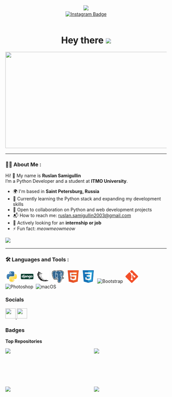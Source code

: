 <div id="header" align="center">
  <img src="https://media.giphy.com/media/M9gbBd9nbDrOTu1Mqx/giphy.gif" width="100"/>
  
  <div id="badges">
    <a href="https://www.instagram.com/rssolgaleo">
      <img src="https://img.shields.io/badge/Instagram-purple?style=for-the-badge&logo=instagram&logoColor=white" alt="Instagram Badge"/>
    </a>
  </div>
  
  <img src="https://komarev.com/ghpvc/?username=rssolgaleo&style=flat-square&color=blue" alt=""/>
  
  <h1>
    Hey there
    <img src="https://media.giphy.com/media/hvRJCLFzcasrR4ia7z/giphy.gif" width="30px"/>
  </h1>
</div>

<div align="center">
  <img src="https://media.giphy.com/media/dWesBcTLavkZuG35MI/giphy.gif" width="600" height="300"/>
</div>

---

### 👨‍💻 About Me :

Hi! 👋 My name is **Ruslan Samigullin**  
I’m a Python Developer and a student at **ITMO University**.

- 🌍 I'm based in **Saint Petersburg, Russia**
- 🧠 Currently learning the Python stack and expanding my development skills
- 🤝 Open to collaboration on Python and web development projects
- 📬 How to reach me: [ruslan.samigullin2003@gmail.com](mailto:ruslan.samigullin2003@gmail.com)
- 🚀 Actively looking for an **internship or job**
- ⚡ Fun fact: *meowmeowmeow*

<a href="https://www.github.com/rssolgaleo" target="_blank" rel="noreferrer">
  <img src="https://img.shields.io/github/followers/rssolgaleo?logo=github&style=for-the-badge&color=000000&labelColor=ffffff" />
</a>

---

### 🛠️ Languages and Tools :

<div>
  <img src="https://github.com/devicons/devicon/blob/master/icons/python/python-original.svg" title="Python" alt="Python" width="40" height="40"/>&nbsp;
  <img src="https://github.com/devicons/devicon/blob/master/icons/django/django-original.svg" title="Django" alt="Django" width="40" height="40"/>&nbsp;
  <img src="https://github.com/devicons/devicon/blob/master/icons/flask/flask-original.svg" title="Flask" alt="Flask" width="40" height="40"/>&nbsp;
  <img src="https://github.com/devicons/devicon/blob/master/icons/postgresql/postgresql-original.svg" title="PostgreSQL" alt="PostgreSQL" width="40" height="40"/>&nbsp;
  <img src="https://github.com/devicons/devicon/blob/master/icons/html5/html5-original.svg" title="HTML5" alt="HTML5" width="40" height="40"/>&nbsp;
  <img src="https://github.com/devicons/devicon/blob/master/icons/css3/css3-original.svg" title="CSS3" alt="CSS3" width="40" height="40"/>&nbsp;
  <img src="https://cdn.jsdelivr.net/gh/devicons/devicon/icons/bootstrap/bootstrap-original.svg" title="Bootstrap" alt="Bootstrap" width="40" height="40"/>&nbsp;
  <img src="https://github.com/devicons/devicon/blob/master/icons/git/git-original.svg" title="Git" alt="Git" width="40" height="40"/>&nbsp;
  <img src="https://cdn.jsdelivr.net/gh/devicons/devicon/icons/photoshop/photoshop-line.svg" title="Photoshop" alt="Photoshop" width="40" height="40"/>&nbsp;
  <img src="https://cdn.jsdelivr.net/gh/devicons/devicon/icons/apple/apple-original.svg" title="macOS" alt="macOS" width="40" height="40"/>
</div>


### Socials

<p align="left"> <a href="https://www.github.com/rssolgaleo" target="_blank" rel="noreferrer"> <picture> <source media="(prefers-color-scheme: dark)" srcset="https://raw.githubusercontent.com/danielcranney/readme-generator/main/public/icons/socials/github-dark.svg" /> <source media="(prefers-color-scheme: light)" srcset="https://raw.githubusercontent.com/danielcranney/readme-generator/main/public/icons/socials/github.svg" /> <img src="https://raw.githubusercontent.com/danielcranney/readme-generator/main/public/icons/socials/github.svg" width="32" height="32" /> </picture> </a> <a href="http://www.instagram.com/rssolgaleo" target="_blank" rel="noreferrer"> <picture> <source media="(prefers-color-scheme: dark)" srcset="https://raw.githubusercontent.com/danielcranney/readme-generator/main/public/icons/socials/instagram-dark.svg" /> <source media="(prefers-color-scheme: light)" srcset="https://raw.githubusercontent.com/danielcranney/readme-generator/main/public/icons/socials/instagram.svg" /> <img src="https://raw.githubusercontent.com/danielcranney/readme-generator/main/public/icons/socials/instagram.svg" width="32" height="32" /> </picture> </a></p>

### Badges

<b>Top Repositories</b>
<div width="100%" align="center">
  <a href="https://github.com/rssolgaleo/Brain-Games" align="right">
    <img align="right" width="45%" src="https://github-readme-stats.vercel.app/api/pin/?username=rssolgaleo&repo=Brain-Games&title_color=000000&text_color=000000&icon_color=000000&bg_color=ffffff&hide_border=true&locale=en" />
  </a>
  <a href="https://github.com/rssolgaleo/Difference-Finder" align="left">
    <img align="left" width="45%" src="https://github-readme-stats.vercel.app/api/pin/?username=rssolgaleo&repo=Difference-Finder&title_color=000000&text_color=000000&icon_color=000000&bg_color=ffffff&hide_border=true&locale=en" />
  </a>
</div>
<br /><br /><br /><br /><br /><br /><br />

<div width="100%" align="center">
  <a href="https://github.com/rssolgaleo/Page-Analyzer" align="left">
    <img align="left" width="45%" src="https://github-readme-stats.vercel.app/api/pin/?username=rssolgaleo&repo=Page-Analyzer&title_color=000000&text_color=000000&icon_color=000000&bg_color=ffffff&hide_border=true&locale=en" />
  </a>
  <a href="https://github.com/rssolgaleo/Task-Manager" align="right">
    <img align="right" width="45%" src="https://github-readme-stats.vercel.app/api/pin/?username=rssolgaleo&repo=Task-Manager&title_color=000000&text_color=000000&icon_color=000000&bg_color=ffffff&hide_border=true&locale=en" />
  </a>
</div>
<br /><br /><br /><br /><br /><br /><br />
